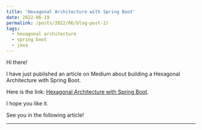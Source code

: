```yaml
---
title: 'Hexagonal Architecture with Spring Boot'
date: 2022-06-19
permalink: /posts/2022/06/blog-post-2/
tags:
  - hexagonal architecture
  - spring boot
  - java
---
```


Hi there!

I have just published an article on Medium about building a Hexagonal Architecture with Spring Boot.

Here is the link: [Hexagonal Architecture with Spring Boot](https://rbailen.medium.com/hexagonal-architecture-with-spring-boot-74e93030eba3).

I hope you like it.

See you in the following article!

------